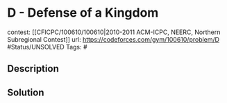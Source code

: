 # D - Defense of a Kingdom

contest: [[CFICPC/100610/100610|2010-2011 ACM-ICPC, NEERC, Northern Subregional Contest]]
url: https://codeforces.com/gym/100610/problem/D
#Status/UNSOLVED
Tags: #

## Description

## Solution

